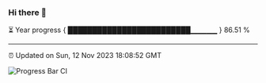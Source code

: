 ### Hi there 👋

⏳ Year progress { █████████████████████████▁▁▁▁▁ } 86.51 %

---

⏰ Updated on Sun, 12 Nov 2023 18:08:52 GMT

![Progress Bar CI](https://github.com/Shyam-Makwana/GitHub-Actions-Demo/workflows/Progress%20Bar%20CI/badge.svg)
